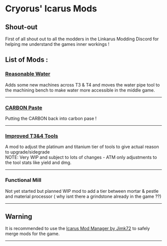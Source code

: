 # Cryorus' Icarus Mods

## Shout-out
First of all shout out to all the modders in the Linkarus Modding Discord for helping me understand the games inner workings ! 

## List of Mods : 

### [**Reasonable Water**](https://github.com/CryorusTheDragon/Icarus_Mods/tree/ReasonableWater)
Adds some new machines across T3 & T4 and moves the water pipe tool to the machining bench to make water more accessible in the middle game.<br>

---

### [**CARBON Paste**](https://github.com/CryorusTheDragon/Icarus_Mods/tree/CARBONPaste)
Putting the CARBON back into carbon pase !<br>

---

### [**Improved T3&4 Tools**](https://github.com/CryorusTheDragon/Icarus_Mods/tree/Improved_T3+4_Tools)
A mod to adjust the platinum and titanium tier of tools to give actual reason to upgrade/sidegrade <br>
NOTE: Very WIP and subject to lots of changes - ATM only adjustments to the tool stats like yield and dmg.

---

### Functional Mill 
Not yet started but planned
WIP mod to add a tier between mortar & pestle and material processor ( why isnt there a grindstone already in the game ??)

---


## Warning
It is recommended to use the [Icarus Mod Manager by Jimk72](https://github.com/Jimk72/Icarus_Software/raw/main/IcarusModManager_1_6_7_Full.zip) to safely merge mods for the game.


---
